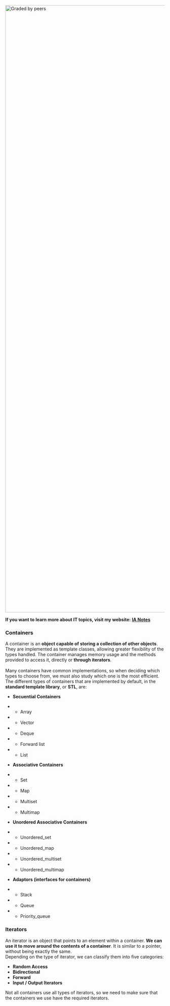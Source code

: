 <img width="1916" alt="Graded by peers" src="https://user-images.githubusercontent.com/74931024/141690037-0f11fd9e-fb0d-4236-aa03-3e69e797b953.png">

**If you want to learn more about IT topics, visit my website:** [**IA Notes**](https://ia-notes.com/)

### Containers
A container is an **object capable of storing a collection of other objects**. They are implemented as template classes, allowing greater flexibility of the types handled. The container manages memory usage and the methods provided to access it, directly or **through iterators**.<br><br>
Many containers have common implementations, so when deciding which types to choose from, we must also study which one is the most efficient. The different types of containers that are implemented by default, in the **standard template library**, or **STL**, are:
- **Secuential Containers**
-  - Array
-  - Vector
-  - Deque
-  - Forward list
-  - List

- **Associative Containers**
- - Set
- - Map
- - Multiset
- - Multimap

- **Unordered Associative Containers**
- - Unordered_set
- - Unordered_map
- - Unordered_multiset
- - Unordered_multimap

- **Adaptors (interfaces for containers)**
- - Stack
- - Queue
- - Priority_queue

### Iterators
An iterator is an object that points to an element within a container. **We can use it to move around the contents of a container**. It is similar to a pointer, without being exactly the same.<br>
Depending on the type of iterator, we can classify them into five categories:
- **Random Access**
- **Bidirectional**
- **Forward**
- **Input / Output Iterators**

Not all containers use all types of iterators, so we need to make sure that the containers we use have the required iterators.
